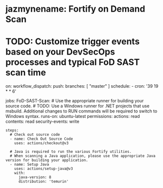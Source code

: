 # jazmynename: Fortify on Demand Scan

# TODO: Customize trigger events based on your DevSecOps processes and typical FoD SAST scan time
on:
  workflow_dispatch:
  push:
    branches: [ "master" ]
  schedule:
    - cron: '39 19 * * 6'

jobs:
  FoD-SAST-Scan:
    # Use the appropriate runner for building your source code.
    # TODO: Use a Windows runner for .NET projects that use msbuild. Additional changes to RUN commands will be required to switch to Windows syntax.
    runs-on: ubuntu-latest
    permissions:
      actions: read
      contents: read
      security-events: write

    steps:
      # Check out source code
      - name: Check Out Source Code
        uses: actions/checkout@v3

      # Java is required to run the various Fortify utilities.
      # When scanning a Java application, please use the appropriate Java version for building your application.
      - name: Setup Java
        uses: actions/setup-java@v3
        with:
          java-version: 8
          distribution: 'temurin'
          
